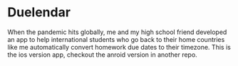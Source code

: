 # Duelendar

When the pandemic hits globally, me and my high school friend
developed an app to help
international students who go back
to their home countries like me
automatically convert homework
due dates to their timezone.
This is the ios version app,
checkout the anroid version in another repo.
